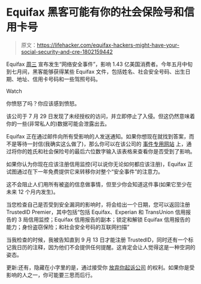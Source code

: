 # Equifax 黑客可能有你的社会保险号和信用卡号

> 原文：<https://lifehacker.com/equifax-hackers-might-have-your-social-security-and-cre-1802159442>

Equifax [周三](https://www.equifaxsecurity2017.com/) 宣布发生“网络安全事件”，影响 1.43 亿美国消费者。今年五月中旬到七月间，黑客能够获得某些 Equifax 文件，包括姓名、社会安全号码、出生日期、地址、信用卡号码和一些驾照号码。

Watch

你愤怒了吗？你应该感到愤怒。

该公司于 7 月 29 日发现了未经授权的访问，并立即停止了入侵。但这仍然意味着你的一些(非常私人的)数据可能会泄露出去。

Equifax 正在通过邮件向所有受影响的人发送通知。如果你想现在就找到答案，而不是等待一封信(我确实这么做了)，那么你可以在该公司的 [事件专用网站](https://www.equifaxsecurity2017.com/potential-impact/) 上，通过将你的姓氏和社会保险号的最后六位数字输入该表格来查看你是否受到了影响。

如果你认为你现在应该注册信用监控(可以说你无论如何都应该注册)，Equifax 正试图通过在下一年免费提供它来转移你对整个“安全事件”的注意力。

这不会阻止人们用所有被盗的信息做事情，但至少你会知道这件事(如果它至少在未来 12 个月内发生)。

当您检查自己是否受到安全漏洞的影响时，将会给出一个日期，您可以返回注册 TrustedID Premier，其中包括“包括 Equifax、Experian 和 TransUnion 信用报告的 3 局信用监控；Equifax 信用报告的副本；锁定和解锁 Equifax 信用报告的能力；身份盗窃保险；和社会安全号码的互联网扫描”

当我检查的时候，我被告知直到 9 月 13 日才能注册 TrustedID，同时还有一个标记我日历的注释，因为他们不会提供任何提醒。这肯定会让人觉得这是一种空洞的姿态。

更新:还有，隐藏在小字里的是，通过接受你 [放弃你起诉公司](http://money.cnn.com/2017/09/08/technology/equifax-monitoring-services/index.html) 的权利。如果你是受影响的人之一，你可能要三思而后行。